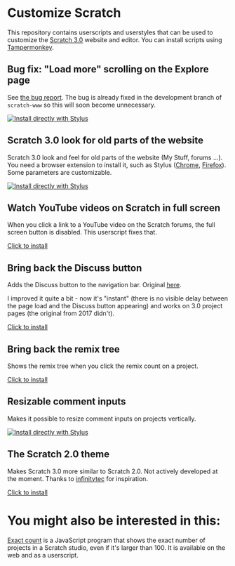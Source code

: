 # Customize Scratch

This repository contains userscripts and userstyles that can be used to customize the [Scratch 3.0](https://scratch.mit.edu/) website and editor. You can install scripts using [Tampermonkey](https://www.tampermonkey.net/).

## Bug fix: "Load more" scrolling on the Explore page

See [the bug report](https://scratch.mit.edu/discuss/topic/429155/). The bug is already fixed in the development branch of `scratch-www` so this will soon become unnecessary.

[![Install directly with Stylus](https://img.shields.io/badge/Install%20directly%20with-Stylus-00adad.svg)](https://mxmou.github.io/customize-scratch/loadmore.user.css)

## Scratch 3.0 look for old parts of the website

Scratch 3.0 look and feel for old parts of the website (My Stuff, forums ...). You need a browser extension to install it, such as Stylus ([Chrome](chrome.google.com/webstore/detail/stylus/clngdbkpkpeebahjckkjfobafhncgmne), [Firefox](https://addons.mozilla.org/firefox/addon/styl-us/)). Some parameters are customizable.

[![Install directly with Stylus](https://img.shields.io/badge/Install%20directly%20with-Stylus-00adad.svg)](https://mxmou.github.io/customize-scratch/scratchr2.user.css)

## Watch YouTube videos on Scratch in full screen

When you click a link to a YouTube video on the Scratch forums, the full screen button is disabled. This userscript fixes that.

[Click to install](https://mxmou.github.io/customize-scratch/scratchYtFs.user.js)

## Bring back the Discuss button

Adds the Discuss button to the navigation bar. Original [here](https://github.com/Kenny2github/kenny2github.github.io/blob/master/index/discuss.user.js).

I improved it quite a bit - now it's "instant" (there is no visible delay between the page load and the Discuss button appearing) and works on 3.0 project pages (the original from 2017 didn't).

[Click to install](https://mxmou.github.io/customize-scratch/bringItBack.user.js)

## Bring back the remix tree

Shows the remix tree when you click the remix count on a project.

[Click to install](https://mxmou.github.io/customize-scratch/remixtree.user.js)

## Resizable comment inputs

Makes it possible to resize comment inputs on projects vertically.

[![Install directly with Stylus](https://img.shields.io/badge/Install%20directly%20with-Stylus-00adad.svg)](https://mxmou.github.io/customize-scratch/resizable.user.css)

## The Scratch 2.0 theme

Makes Scratch 3.0 more similar to Scratch 2.0. Not actively developed at the moment. Thanks to [infinitytec](https://github.com/infinitytec/I-Cant-Believe-Its-Not-2) for inspiration.

[Click to install](https://mxmou.github.io/customize-scratch/scratch2Theme.user.js)

# You might also be interested in this:

[Exact count](https://github.com/mxmou/exactcount) is a JavaScript program that shows the exact number of projects in a Scratch studio, even if it's larger than 100. It is available on the web and as a userscript.
